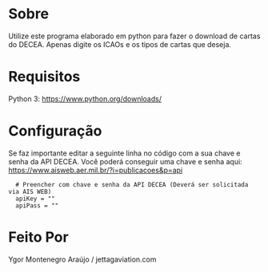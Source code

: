 # Sobre
Utilize este programa elaborado em python para fazer o download de cartas do DECEA. Apenas digite os ICAOs e os tipos de cartas que deseja.

# Requisitos
Python 3: https://www.python.org/downloads/

# Configuração
Se faz importante editar a seguinte linha no código com a sua chave e senha da API DECEA. Você poderá conseguir uma chave e senha aqui: 
https://www.aisweb.aer.mil.br/?i=publicacoes&p=api

      # Preencher com chave e senha da API DECEA (Deverá ser solicitada via AIS WEB)
      apiKey = ""
      apiPass = ""

# Feito Por 
Ygor Montenegro Araújo / jettagaviation.com
